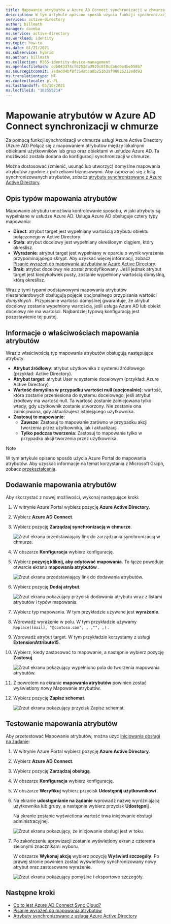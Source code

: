 ```yaml
---
title: Mapowanie atrybutów w Azure AD Connect synchronizacji w chmurze
description: W tym artykule opisano sposób użycia funkcji synchronizacji chmury Azure AD Connect do mapowania atrybutów.
services: active-directory
author: billmath
manager: daveba
ms.service: active-directory
ms.workload: identity
ms.topic: how-to
ms.date: 01/21/2021
ms.subservice: hybrid
ms.author: billmath
ms.collection: M365-identity-device-management
ms.openlocfilehash: cdb043374cf6252da3929c8f0cda6c0a4be558b7
ms.sourcegitcommit: 7edadd4bf8f354abca0b253b3af98836212edd93
ms.translationtype: MT
ms.contentlocale: pl-PL
ms.lasthandoff: 03/10/2021
ms.locfileid: "102555214"
---
```

# <a name="attribute-mapping-in-azure-ad-connect-cloud-sync"></a>Mapowanie atrybutów w Azure AD Connect synchronizacji w chmurze

Za pomocą funkcji synchronizacji w chmurze usługi Azure Active Directory (Azure AD) Połącz się z mapowaniem atrybutów między lokalnymi obiektami użytkowników lub grup oraz obiektami w usłudze Azure AD. Ta możliwość została dodana do konfiguracji synchronizacji w chmurze.

Można dostosować (zmienić, usunąć lub utworzyć) domyślne mapowania atrybutów zgodnie z potrzebami biznesowymi. Aby zapoznać się z listą synchronizowanych atrybutów, zobacz [atrybuty synchronizowane z Azure Active Directory](../hybrid/reference-connect-sync-attributes-synchronized.md?context=azure%2factive-directory%2fcloud-provisioning%2fcontext%2fcp-context/hybrid/reference-connect-sync-attributes-synchronized.md).

## <a name="understand-types-of-attribute-mapping"></a>Opis typów mapowania atrybutów
Mapowanie atrybutu umożliwia kontrolowanie sposobu, w jaki atrybuty są wypełniane w usłudze Azure AD. Usługa Azure AD obsługuje cztery typy mapowania:

- **Direct**: atrybut target jest wypełniany wartością atrybutu obiektu połączonego w Active Directory.
- **Stała**: atrybut docelowy jest wypełniany określonym ciągiem, który określisz.
- **Wyrażenie**: atrybut target jest wypełniany w oparciu o wynik wyrażenia przypominającego skrypt. Aby uzyskać więcej informacji, zobacz [Pisanie wyrażeń do mapowania atrybutów w Azure Active Directory](reference-expressions.md).
- **Brak**: atrybut docelowy nie został zmodyfikowany. Jeśli jednak atrybut target jest kiedykolwiek pusty, zostanie wypełniony wartością domyślną, którą określisz.

Wraz z tymi typami podstawowymi mapowania atrybutów niestandardowych obsługują pojęcie opcjonalnego przypisania wartości *domyślnych* . Przypisanie wartości domyślnej gwarantuje, że atrybut docelowy zostanie wypełniony wartością, jeśli usługa Azure AD lub obiekt docelowy nie ma wartości. Najbardziej typową konfiguracją jest pozostawienie tej pustej.

## <a name="understand-properties-of-attribute-mapping"></a>Informacje o właściwościach mapowania atrybutów

Wraz z właściwością typ mapowania atrybutów obsługują następujące atrybuty:

- **Atrybut źródłowy**: atrybut użytkownika z systemu źródłowego (przykład: Active Directory).
- **Atrybut target**: atrybut User w systemie docelowym (przykład: Azure Active Directory).
- **Wartość domyślna w przypadku wartości null (opcjonalnie)**: wartość, która zostanie przeniesiona do systemu docelowego, jeśli atrybut źródłowy ma wartość null. Ta wartość zostanie zainicjowana tylko wtedy, gdy użytkownik zostanie utworzony. Nie zostanie ona zainicjowana, gdy aktualizujesz istniejącego użytkownika.  
- **Zastosuj to mapowanie**:
  - **Zawsze**: Zastosuj to mapowanie zarówno w przypadku akcji tworzenia przez użytkownika, jak i aktualizacji.
  - **Tylko podczas tworzenia**: Zastosuj to mapowanie tylko w przypadku akcji tworzenia przez użytkownika.

> [!NOTE]
> W tym artykule opisano sposób użycia Azure Portal do mapowania atrybutów.  Aby uzyskać informacje na temat korzystania z Microsoft Graph, zobacz [przekształcenia](how-to-transformation.md).

## <a name="add-an-attribute-mapping"></a>Dodawanie mapowania atrybutów

Aby skorzystać z nowej możliwości, wykonaj następujące kroki:

1.  W witrynie Azure Portal wybierz pozycję **Azure Active Directory**.
2.  Wybierz **Azure AD Connect**.
3.  Wybierz pozycję **Zarządzaj synchronizacją w chmurze**.

    ![Zrzut ekranu przedstawiający link do zarządzania synchronizacją w chmurze.](media/how-to-install/install-6.png)

4. W obszarze **Konfiguracja** wybierz konfigurację.
5. Wybierz **pozycję kliknij, aby edytować mapowania**.  To łącze powoduje otwarcie ekranu **mapowania atrybutów** .

    ![Zrzut ekranu przedstawiający link do dodawania atrybutów.](media/how-to-attribute-mapping/mapping-6.png)

6.  Wybierz pozycję **Dodaj atrybut**.

    ![Zrzut ekranu pokazujący przycisk dodawania atrybutu wraz z listami atrybutów i typów mapowania.](media/how-to-attribute-mapping/mapping-1.png)

7. Wybierz typ mapowania. W tym przykładzie używane jest **wyrażenie**.
8. Wprowadź wyrażenie w polu. W tym przykładzie używamy `Replace([mail], "@contoso.com", , ,"", ,)` .
9. Wprowadź atrybut target. W tym przykładzie korzystamy z usługi **ExtensionAttribute15**.
10. Wybierz, kiedy zastosować to mapowanie, a następnie wybierz pozycję **Zastosuj**.

    ![Zrzut ekranu pokazujący wypełniono pola do tworzenia mapowania atrybutów.](media/how-to-attribute-mapping/mapping-2a.png)

11. Z powrotem na ekranie **mapowania atrybutów** powinien zostać wyświetlony nowy Mapowanie atrybutów.  
12. Wybierz pozycję **Zapisz schemat**.

    ![Zrzut ekranu pokazujący przycisk Zapisz schemat.](media/how-to-attribute-mapping/mapping-3.png)

## <a name="test-your-attribute-mapping"></a>Testowanie mapowania atrybutów

Aby przetestować Mapowanie atrybutów, można użyć [inicjowania obsługi na żądanie](how-to-on-demand-provision.md): 

1. W witrynie Azure Portal wybierz pozycję **Azure Active Directory**.
2. Wybierz **Azure AD Connect**.
3. Wybierz pozycję **Zarządzaj obsługą**.
4. W obszarze **Konfiguracja** wybierz konfigurację.
5. W obszarze **Weryfikuj** wybierz przycisk **Udostępnij użytkownikowi** . 
6. Na ekranie **udostępnianie na żądanie** wprowadź nazwę wyróżniającą użytkownika lub grupy, a następnie wybierz przycisk **Udostępnij** . 

   Na ekranie zostanie wyświetlona wartość trwa inicjowanie obsługi administracyjnej.

   ![Zrzut ekranu pokazujący, że inicjowanie obsługi jest w toku.](media/how-to-attribute-mapping/mapping-4.png)

8. Po zakończeniu aprowizacji zostanie wyświetlony ekran z czterema zielonymi znacznikami wyboru. 

   W obszarze **Wykonaj akcję** wybierz pozycję **Wyświetl szczegóły**. Po prawej stronie powinien zostać wyświetlony synchronizowany nowy atrybut oraz zastosowane wyrażenie.

   ![Zrzut ekranu pokazujący pomyślne i eksportowe szczegóły.](media/how-to-attribute-mapping/mapping-5.png)

## <a name="next-steps"></a>Następne kroki

- [Co to jest Azure AD Connect Sync Cloud?](what-is-cloud-sync.md)
- [Pisanie wyrażeń do mapowania atrybutów](reference-expressions.md)
- [Atrybuty synchronizowane z usługą Azure Active Directory](../hybrid/reference-connect-sync-attributes-synchronized.md?context=azure%2factive-directory%2fcloud-provisioning%2fcontext%2fcp-context/hybrid/reference-connect-sync-attributes-synchronized.md)
